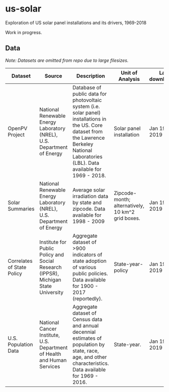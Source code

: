 # us-solar
Exploration of US solar panel installations and its drivers, 1969-2018

Work in progress.

## Data

*Note: Datasets are omitted from repo due to large filesizes.*

Dataset | Source | Description | Unit of Analysis | Last downloaded | URL
--- | --- | --- | --- | --- | ---
OpenPV Project | National Renewable Energy Laboratory (NREL), U.S. Department of Energy | Database of public data for photovoltaic system (i.e. solar panel) installations in the US. Core dataset from the Lawrence Berkeley National Laboratories (LBL). Data available for 1969 - 2018. | Solar panel installation | Jan 19, 2019 | [Link to site](https://openpv.nrel.gov/about)
Solar Summaries | National Renewable Energy Laboratory (NREL), U.S. Department of Energy | Average solar irradiation data by state and zipcode. Data available for 1998 - 2009 | Zipcode-month; alternatively, 10 km^2 grid boxes. | Jan 19, 2019  | [Link to site](https://www.nrel.gov/gis/data-solar.html)
Correlates of State Policy | Institute for Public Policy and Social Research (IPPSR), Michigan State University | Aggregate dataset of >900 indicators of state adoption of various public policies. Data available for 1900 - 2017 (reportedly). | State-year-policy | Jan 19, 2019 | [Link to site](http://ippsr.msu.edu/public-policy/correlates-state-policy)
U.S. Population Data | National Cancer Institute, U.S. Department of Health and Human Services | Aggregate dataset of Census data and annual decennial estimates of population by state, race, age, and other characteristics. Data available for 1969 - 2016. | State-year. | Jan 19, 2019  | [Link to site](https://seer.cancer.gov/popdata/download.html)
